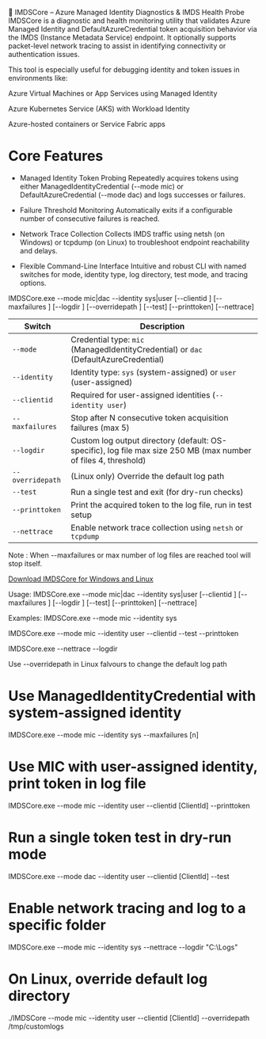 🔧 IMDSCore – Azure Managed Identity Diagnostics & IMDS Health Probe
IMDSCore is a diagnostic and health monitoring utility that validates Azure Managed Identity and DefaultAzureCredential token acquisition behavior via the IMDS (Instance Metadata Service) endpoint. It optionally supports packet-level network tracing to assist in identifying connectivity or authentication issues.

This tool is especially useful for debugging identity and token issues in environments like:

Azure Virtual Machines or App Services using Managed Identity

Azure Kubernetes Service (AKS) with Workload Identity

Azure-hosted containers or Service Fabric apps

# Core Features

- Managed Identity Token Probing
Repeatedly acquires tokens using either ManagedIdentityCredential (--mode mic) or DefaultAzureCredential (--mode dac) and logs successes or failures.

- Failure Threshold Monitoring
Automatically exits if a configurable number of consecutive failures is reached.

- Network Trace Collection
Collects IMDS traffic using netsh (on Windows) or tcpdump (on Linux) to troubleshoot endpoint reachability and delays.

- Flexible Command-Line Interface
Intuitive and robust CLI with named switches for mode, identity type, log directory, test mode, and tracing options.


IMDSCore.exe --mode mic|dac --identity sys|user 
             [--clientid <id>] 
             [--maxfailures <n>] 
             [--logdir <path>] 
             [--overridepath <path>] 
             [--test] 
             [--printtoken] 
             [--nettrace]


| Switch           | Description                                                                          |
| ---------------- | ------------------------------------------------------------------------------------ |
| `--mode`         | Credential type: `mic` (ManagedIdentityCredential) or `dac` (DefaultAzureCredential) |
| `--identity`     | Identity type: `sys` (system-assigned) or `user` (user-assigned)                     |
| `--clientid`     | Required for user-assigned identities (`--identity user`)                            |
| `--maxfailures`  | Stop after N consecutive token acquisition failures  (max 5)                         |
| `--logdir`       | Custom log output directory (default: OS-specific), log file max size 250 MB (max number of files 4, threshold)                                  
| `--overridepath` | (Linux only) Override the default log path                                           |
| `--test`         | Run a single test and exit (for dry-run checks)                                      |
| `--printtoken`   | Print the acquired token to the log file, run in test setup                          |
| `--nettrace`     | Enable network trace collection using `netsh` or `tcpdump`                           |

Note : When --maxfailures or max number of log files are reached tool will stop itself.

[Download IMDSCore for Windows and Linux](https://github.com/sashaOM231190/IMDSCore/releases/tag/v1.0.0)

Usage:
   IMDSCore.exe --mode mic|dac --identity sys|user [--clientid <id>] [--maxfailures <n>] [--logdir <path>] [--test] [--printtoken] [--nettrace]



Examples:
  IMDSCore.exe --mode mic --identity sys
  
  IMDSCore.exe --mode mic --identity user --clientid <ClientId> --test --printtoken
  
  IMDSCore.exe --nettrace --logdir
  
  Use --overridepath in Linux falvours to change the default log path


# Use ManagedIdentityCredential with system-assigned identity
IMDSCore.exe --mode mic --identity sys --maxfailures [n]

# Use MIC with user-assigned identity, print token in log file
IMDSCore.exe --mode mic --identity user --clientid [ClientId] --printtoken

# Run a single token test in dry-run mode
IMDSCore.exe --mode dac --identity user --clientid [ClientId] --test

# Enable network tracing and log to a specific folder
IMDSCore.exe --mode mic --identity sys --nettrace --logdir "C:\Logs"

# On Linux, override default log directory
./IMDSCore --mode mic --identity user --clientid [ClientId] --overridepath /tmp/customlogs


